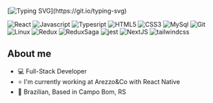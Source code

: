 <!-- ![Matrix SVG](https://raw.githubusercontent.com/rodrigograca31/rodrigograca31/master/matrix.svg) -->
<!-- https://simpleicons.org/ -->

[![Typing SVG](https://readme-typing-svg.demolab.com?font=Fira+Code&weight=800&pause=1000&color=00ABF7&width=435&lines=Hello%2C+I'm+Diogo!)](https://git.io/typing-svg)

![React](https://img.shields.io/badge/React_JS_/_Native-007ACC?style=for-the-badge&logo=react&logoColor=white)
![Javascript](https://img.shields.io/badge/JavaScript-f5d742?style=for-the-badge&logo=javascript&logoColor=black)
![Typesript](https://img.shields.io/badge/TypeScript-007ACC?style=for-the-badge&logo=typescript&logoColor=white)
![HTML5](https://img.shields.io/badge/HTML5-E34F26?style=for-the-badge&logo=html5&logoColor=white)
![CSS3](https://img.shields.io/badge/CSS3-1572B6?style=for-the-badge&logo=css3&logoColor=white)
![MySql](https://img.shields.io/badge/MySQL-005C84?style=for-the-badge&logo=mysql&logoColor=white)
![Git](https://img.shields.io/badge/GIT-E44C30?style=for-the-badge&logo=git&logoColor=white)
![Linux](https://img.shields.io/badge/Linux-FCC624?style=for-the-badge&logo=linux&logoColor=black)
![Redux](https://img.shields.io/badge/Redux_Toolkit-890CFF?style=for-the-badge&logo=redux&logoColor=white)
![ReduxSaga](https://img.shields.io/badge/Redux_Saga-b3ec98?style=for-the-badge&logo=reduxsaga&logoColor=black)
![jest](https://img.shields.io/badge/Jest-f54842?style=for-the-badge&logo=jest&logoColor=white)
![NextJS](https://img.shields.io/badge/Next_JS-000000?style=for-the-badge&logo=nextdotjs&logoColor=white)
![tailwindcss](https://img.shields.io/badge/Tailwind-fff?style=for-the-badge&logo=tailwindcss&logoColor=black)

<h2> About me </h2>


- 💻 Full-Stack Developer
- ⭐ I'm currently working at Arezzo&Co with React Native
- 🏡 Brazilian, Based in Campo Bom, RS

<!-- <h2>Projects</h2> -->

 <!-- <div> 
<h2>GitHub Statistics</h2> 
<div style="display: flex; align-items: center; justify-content: center;">
  <a>
    <img width='49%' src='https://github-readme-stats.vercel.app/api?username=diogo-matias&show_icons=true&theme=tokyonight&hide_border=true&locale=en'>
  </a>
  <a >
     <img width='49%'  src='https://github-readme-streak-stats.herokuapp.com/?user=diogo-matias&theme=tokyonight&hide_border=true'>
  </a>
</div>
</div>
 -->

